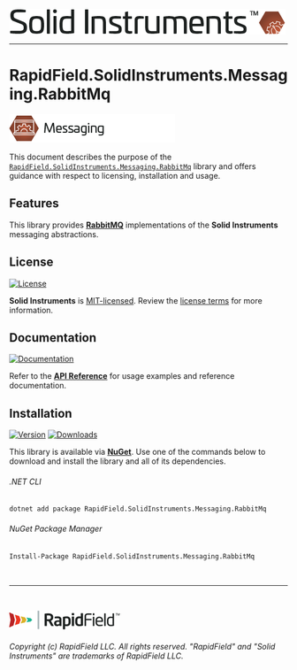 <!--
Copyright (c) RapidField LLC. Licensed under the MIT License. See LICENSE.txt in the project root for license information.
-->

[![Solid Instruments logo](../../SolidInstruments.Logo.Color.Transparent.500w.png)](../../README.md)
- - -

# RapidField.SolidInstruments.Messaging.RabbitMq

![Messaging](../RapidField.SolidInstruments.Messaging/Label.Messaging.300w.png)

This document describes the purpose of the [`RapidField.SolidInstruments.Messaging.RabbitMq`]() library and offers guidance with respect to licensing, installation and usage.

## Features

This library provides [**RabbitMQ**](https://www.rabbitmq.com/) implementations of the **Solid Instruments** messaging abstractions.

## License

[![License](https://img.shields.io/github/license/rapidfield/solid-instruments?style=flat&color=lightseagreen&label=license&logo=open-access&logoColor=lightgrey)](../../LICENSE.txt)

**Solid Instruments** is [MIT-licensed](https://en.wikipedia.org/wiki/MIT_License). Review the [license terms](../../LICENSE.txt) for more information.

## Documentation

[![Documentation](https://img.shields.io/badge/documentation-website-tan?style=flat&logo=buffer&logoColor=lightgrey)](https://www.solidinstruments.com/api/RapidField.SolidInstruments.Messaging.RabbitMq.html)

Refer to the [**API Reference**](https://www.solidinstruments.com/api/RapidField.SolidInstruments.Messaging.RabbitMq.html) for usage examples and reference documentation.

## Installation

[![Version](https://img.shields.io/nuget/vpre/RapidField.SolidInstruments.Messaging.RabbitMq?style=flat&color=blue&label=version&logo=nuget&logoColor=lightgrey)](https://www.nuget.org/packages/RapidField.SolidInstruments.Messaging.RabbitMq)
[![Downloads](https://img.shields.io/nuget/dt/RapidField.SolidInstruments.Messaging.RabbitMq?style=flat&color=blue&logo=nuget&logoColor=lightgrey)](https://www.nuget.org/packages/RapidField.SolidInstruments.Messaging.RabbitMq)

This library is available via [**NuGet**](https://docs.microsoft.com/en-us/nuget/quickstart/install-and-use-a-package-in-visual-studio). Use one of the commands below to download and install the library and all of its dependencies.

###### .NET CLI

```shell
dotnet add package RapidField.SolidInstruments.Messaging.RabbitMq
```

###### NuGet Package Manager

```shell
Install-Package RapidField.SolidInstruments.Messaging.RabbitMq
```

<br />

- - -

<br />

[![RapidField logo](../../RapidField.Logo.Color.Black.Transparent.200w.png)](https://www.rapidfield.com)

###### Copyright (c) RapidField LLC. All rights reserved. "RapidField" and "Solid Instruments" are trademarks of RapidField LLC.